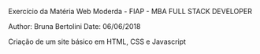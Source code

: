 Exercício da Matéria Web Moderda - FIAP - MBA FULL STACK DEVELOPER

Author: Bruna Bertolini 
Date: 06/06/2018

Criação de um site básico em  HTML, CSS e Javascript
